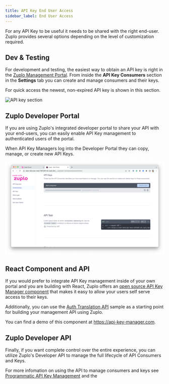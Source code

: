```yaml
---
title: API Key End User Access
sidebar_label: End User Access
---
```


For any API Key to be useful it needs to be shared with the right end-user.
Zuplo provides several options depending on the level of customization required.

## Dev & Testing

For development and testing, the easiest way to obtain an API key is right in
the [Zuplo Management Portal](https://portal.zuplo.com). From inside the **API
Key Consumers** section in the **Settings** tab you can create and manage
consumers and their keys.

For quick access the newest, non-expired API key is shown in this section.

![API key section](https://cdn.zuplo.com/assets/98a3d62f-1b61-4f41-8bac-665e0b02309e.png)

## Zuplo Developer Portal

If you are using Zuplo's integrated developer portal to share your API with your
end-users, you can easily enable API Key management to authenticated users of
the portal.

When API Key Managers log into the Developer Portal they can copy, manage, or
create new API Keys.

![API Keys in Developer Portal](../../public/media/api-key-dev-portal.png)

## React Component and API

If you would prefer to integrate API Key management inside of your own portal
and you are building with React, Zuplo offers an
[open source API Key Manager component](https://github.com/zuplo/api-key-manager)
that makes it easy to allow your users self serve access to their keys.

Additionally, you can use the
[Auth Translation API](https://github.com/zuplo/sample-auth-translation-api)
sample as a starting point for building your management API using Zuplo.

You can find a demo of this component at https://api-key-manager.com.

## Zuplo Developer API

Finally, if you want complete control over the entire experience, you can
utilize Zuplo's Developer API to manage the full lifecycle of API Consumers and
Keys.

For more infomation on using the API to manage consumers and keys see
[Programmatic API Key Management](./api-key-api.md) and the
